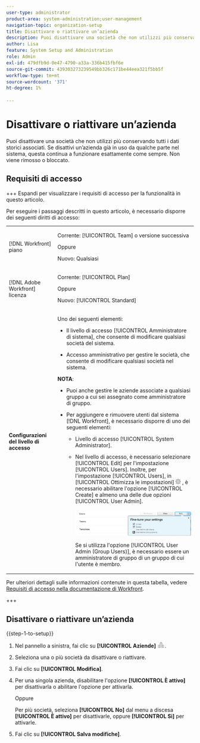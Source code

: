 ```yaml
---
user-type: administrator
product-area: system-administration;user-management
navigation-topic: organization-setup
title: Disattivare o riattivare un’azienda
description: Puoi disattivare una società che non utilizzi più conservando tutti i dati storici associati. Se disattivi un’azienda già in uso da qualche parte nel sistema, questa continua a funzionare esattamente come sempre. Non viene rimosso o bloccato.
author: Lisa
feature: System Setup and Administration
role: Admin
exl-id: 479dfb9d-0e47-4790-a33a-336b415fbf6e
source-git-commit: 439303273239549bb326c171be44eea321f5bb5f
workflow-type: tm+mt
source-wordcount: '371'
ht-degree: 1%

---
```


# Disattivare o riattivare un’azienda

Puoi disattivare una società che non utilizzi più conservando tutti i dati storici associati. Se disattivi un’azienda già in uso da qualche parte nel sistema, questa continua a funzionare esattamente come sempre. Non viene rimosso o bloccato.

## Requisiti di accesso

+++ Espandi per visualizzare i requisiti di accesso per la funzionalità in questo articolo.

Per eseguire i passaggi descritti in questo articolo, è necessario disporre dei seguenti diritti di accesso:

<table style="table-layout:auto">
 <tbody> 
  <tr> 
   <td role="rowheader"> <p>[!DNL Workfront] piano</p> </td> 
   <td><p>Corrente: [!UICONTROL Team] o versione successiva</p>
   <p>Oppure</p>
   <p>Nuovo: Qualsiasi</p>
   </td> 
  </tr> 
  <tr> 
   <td role="rowheader"> <p>[!DNL Adobe Workfront] licenza</p> </td> 
   <td><p>Corrente: [!UICONTROL Plan]</p>
   <p>Oppure</p>
   <p>Nuovo: [!UICONTROL Standard]</p>
   </td> 
  </tr>
  <tr data-mc-conditions=""> 
   <td role="rowheader"><strong>Configurazioni del livello di accesso</strong> </td> 
   <td> <p>Uno dei seguenti elementi:</p> 
    <ul> 
     <li> <p>Il livello di accesso [!UICONTROL Amministratore di sistema], che consente di modificare qualsiasi società del sistema.</p> </li> 
     <li> <p>Accesso amministrativo per gestire le società, che consente di modificare qualsiasi società nel sistema.</p> </li> 
    </ul> <p><b>NOTA</b>:  
     <ul> 
      <li> <p>Puoi anche gestire le aziende associate a qualsiasi gruppo a cui sei assegnato come amministratore di gruppo.</p> </li> 
      <li> <p>Per aggiungere e rimuovere utenti dal sistema [!DNL Workfront], è necessario disporre di uno dei seguenti elementi:</p> 
       <ul> 
        <li> <p>Livello di accesso [!UICONTROL System Administrator].</p> </li> 
        <li> <p>Nel livello di accesso, è necessario selezionare [!UICONTROL Edit] per l'impostazione [!UICONTROL Users]. Inoltre, per l'impostazione [!UICONTROL Users], in [!UICONTROL Ottimizza le impostazioni] <img src="assets/gear-icon-in-access-levels.png"> , è necessario abilitare l'opzione [!UICONTROL Create] e almeno una delle due opzioni [!UICONTROL User Admin]. </p> <p> <img src="assets/access-req-users.png"> </p> <p>Se si utilizza l'opzione [!UICONTROL User Admin (Group Users)], è necessario essere un amministratore di gruppo di un gruppo di cui l'utente è membro.</p> </li> 
       </ul>
       </li> 
     </ul> </p> </td> 
  </tr> 
 </tbody> 
</table>

Per ulteriori dettagli sulle informazioni contenute in questa tabella, vedere [Requisiti di accesso nella documentazione di Workfront](/help/quicksilver/administration-and-setup/add-users/access-levels-and-object-permissions/access-level-requirements-in-documentation.md).

+++

## Disattivare o riattivare un’azienda

{{step-1-to-setup}}

1. Nel pannello a sinistra, fai clic su **[!UICONTROL Aziende]** ![](assets/companies-icon-left-panel.png).

1. Seleziona una o più società da disattivare o riattivare.
1. Fai clic su **[!UICONTROL Modifica]**.
1. Per una singola azienda, disabilitare l&#39;opzione **[!UICONTROL È attivo]** per disattivarla o abilitare l&#39;opzione per attivarla.

   Oppure

   Per più società, seleziona **[!UICONTROL No]** dal menu a discesa **[!UICONTROL È attivo]** per disattivarle, oppure **[!UICONTROL Sì]** per attivarle.

1. Fai clic su **[!UICONTROL Salva modifiche]**.

